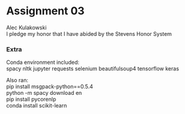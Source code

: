 # Assignment 03

Alec Kulakowski \
I pledge my honor that I have abided by the Stevens Honor System 

### Extra

Conda environment included:\
spacy nltk jupyter requests selenium beautifulsoup4 tensorflow keras

Also ran:\
pip install msgpack-python==0.5.4\
python -m spacy download en\
pip install pycorenlp\
conda install scikit-learn

